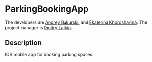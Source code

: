 # ParkingBookingApp
The developers are [Andrey Bakurskii](https://github.com/AndreyBakurskii) and [Ekaterina Khoroshavina](https://github.com/KatrinLion14). The project manager is [Dmitry Larkin]().

## Description
IOS mobile app for booking parking spaces. 
